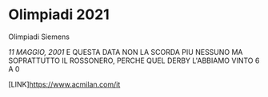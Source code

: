# Olimpiadi 2021
Olimpiadi Siemens


*11 MAGGIO, 2001*
E QUESTA DATA NON LA SCORDA PIU NESSUNO MA SOPRATTUTTO IL ROSSONERO, PERCHE QUEL DERBY L'ABBIAMO VINTO 6 A 0

[LINK]https://www.acmilan.com/it
